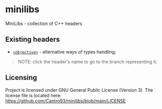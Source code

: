 # minilibs
MiniLibs - collection of C++ headers

## Existing headers
* [`<objective>`](https://github.com/Cantro93/minilibs/tree/objective) - alternative ways of types handling;

> NOTE: click the header's name to go to the branch representing it.

## Licensing
Project is licensed under GNU General Public License (Version 3).
The license file is located here:<br>https://github.com/Cantro93/minilibs/blob/main/LICENSE
